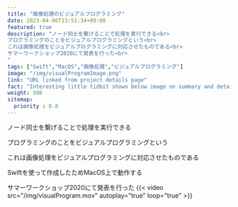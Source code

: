 ```yaml
---
title: "画像処理のビジュアルプログラミング"
date: 2023-04-06T13:51:34+09:00
featured: true
description: "ノード同士を繋げることで処理を実行できる<br>
プログラミングのことをビジュアルプログラミングという<br>
これは画像処理をビジュアルプログラミングに対応させたものである<br>
サマーワークショップ2020にて発表を行った<br>
"
tags: ["Swift","MacOS","画像処理","ビジュアルプログラミング"]
image: "/img/visualProgramImage.png"
link: "URL linked from project details page"
fact: "Interesting little tidbit shown below image on summary and detail page"
weight: 500
sitemap:
  priority : 0.8
---
```

ノード同士を繋げることで処理を実行できる

プログラミングのことをビジュアルプログラミングという

これは画像処理をビジュアルプログラミングに対応させたものである

Swiftを使って作成したためMacOS上で動作する

サマーワークショップ2020にて発表を行った
{{< video src="/img/visualProgram.mov" autoplay="true" loop="true" >}}

